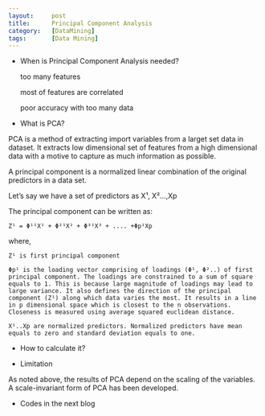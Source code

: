 ```yaml
---
layout:     post
title:      Principal Component Analysis
category:   [DataMining] 
tags:       [Data Mining]
---
```


* When is Principal Component Analysis needed?

	too many features

	most of features are correlated

	poor accuracy with too many data

* What is PCA?

PCA is a method of extracting import variables from a larget set data in dataset. It extracts low dimensional set of features from a high dimensional data with a motive to capture as much information as possible. 

A principal component is a normalized linear combination of the original predictors in a data set. 

Let’s say we have a set of predictors as X¹, X²...,Xp

The principal component can be written as:

	Z¹ = Φ¹¹X¹ + Φ²¹X² + Φ³¹X³ + .... +Φp¹Xp

where,

	Z¹ is first principal component
	
	Φp¹ is the loading vector comprising of loadings (Φ¹, Φ²..) of first principal component. The loadings are constrained to a sum of square equals to 1. This is because large magnitude of loadings may lead to large variance. It also defines the direction of the principal component (Z¹) along which data varies the most. It results in a line in p dimensional space which is closest to the n observations. Closeness is measured using average squared euclidean distance.
	
	X¹..Xp are normalized predictors. Normalized predictors have mean equals to zero and standard deviation equals to one.

* How to calculate it?



* Limitation

As noted above, the results of PCA depend on the scaling of the variables. A scale-invariant form of PCA has been developed.

* Codes in the next blog